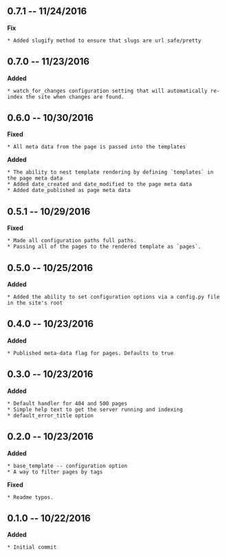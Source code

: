 ## 0.7.1 -- 11/24/2016

**Fix**

    * Added slugify method to ensure that slugs are url safe/pretty


## 0.7.0 -- 11/23/2016

**Added**

    * watch_for_changes configuration setting that will automatically re-index the site when changes are found.


## 0.6.0 -- 10/30/2016

**Fixed**

    * All meta data from the page is passed into the templates

**Added**

    * The ability to nest template rendering by defining `templates` in the page meta data
    * Added date_created and date_modified to the page meta data
    * Added date_published as page meta data


## 0.5.1 -- 10/29/2016

**Fixed**

    * Made all configuration paths full paths.
    * Passing all of the pages to the rendered template as `pages`.


## 0.5.0 -- 10/25/2016

**Added**

    * Added the ability to set configuration options via a config.py file in the site's root


## 0.4.0 -- 10/23/2016

**Added**

    * Published meta-data flag for pages. Defaults to true


## 0.3.0 -- 10/23/2016

**Added**

    * Default handler for 404 and 500 pages
    * Simple help text to get the server running and indexing
    * default_error_title option


## 0.2.0 -- 10/23/2016

**Added**

    * base_template -- configuration option
    * A way to filter pages by tags

**Fixed**

    * Readme typos.


## 0.1.0 -- 10/22/2016

**Added**

    * Initial commit
